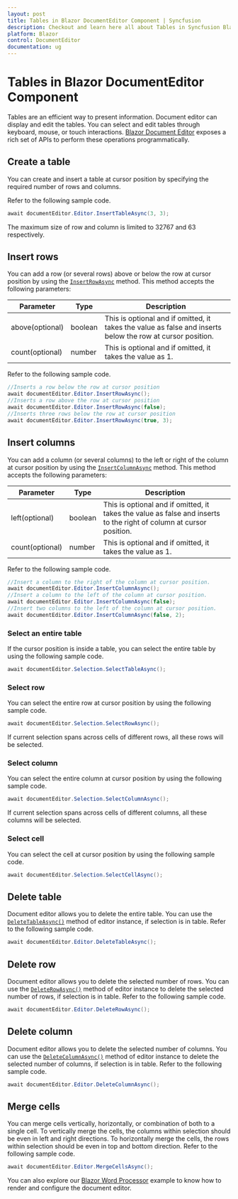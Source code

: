 ```yaml
---
layout: post
title: Tables in Blazor DocumentEditor Component | Syncfusion
description: Checkout and learn here all about Tables in Syncfusion Blazor DocumentEditor component and much more.
platform: Blazor
control: DocumentEditor
documentation: ug
---
```


# Tables in Blazor DocumentEditor Component

Tables are an efficient way to present information. Document editor can display and edit the tables. You can select and edit tables through keyboard, mouse, or touch interactions. [Blazor Document Editor](https://www.syncfusion.com/blazor-components/blazor-word-processor) exposes a rich set of APIs to perform these operations programmatically.

## Create a table

You can create and insert a table at cursor position by specifying the required number of rows and columns.

Refer to the following sample code.

```csharp
await documentEditor.Editor.InsertTableAsync(3, 3);
```

The maximum size of row and column is limited to 32767 and 63 respectively.

## Insert rows

You can add a row (or several rows) above or below the row at cursor position by using the [`InsertRowAsync`](https://help.syncfusion.com/cr/blazor/Syncfusion.Blazor.DocumentEditor.EditorModule.html#Syncfusion_Blazor_DocumentEditor_EditorModule_InsertRowAsync_System_Boolean_System_Nullable_System_Double__) method. This method accepts the following parameters:

Parameter | Type | Description
----------|------|-------------
above(optional) | boolean | This is optional and if omitted, it takes the value as false and inserts below the row at cursor position.
count(optional) | number | This is optional and if omitted, it takes the value as 1.

Refer to the following sample code.

```csharp
//Inserts a row below the row at cursor position
await documentEditor.Editor.InsertRowAsync();
//Inserts a row above the row at cursor position
await documentEditor.Editor.InsertRowAsync(false);
//Inserts three rows below the row at cursor position
await documentEditor.Editor.InsertRowAsync(true, 3);
```

## Insert columns

You can add a column (or several columns) to the left or right of the column at cursor position by using the [`InsertColumnAsync`](https://help.syncfusion.com/cr/blazor/Syncfusion.Blazor.DocumentEditor.EditorModule.html#Syncfusion_Blazor_DocumentEditor_EditorModule_InsertColumnAsync_System_Boolean_System_Nullable_System_Double__) method. This method accepts the following parameters:

Parameter | Type | Description
----------|------|-------------
left(optional) | boolean| This is optional and if omitted, it takes the value as false and inserts to the right of column at cursor position.
count(optional) | number |  This is optional and if omitted, it takes the value as 1.

Refer to the following sample code.

```csharp
//Insert a column to the right of the column at cursor position.
await documentEditor.Editor.InsertColumnAsync();
//Insert a column to the left of the column at cursor position.
await documentEditor.Editor.InsertColumnAsync(false);
//Insert two columns to the left of the column at cursor position.
await documentEditor.Editor.InsertColumnAsync(false, 2);
```

### Select an entire table

If the cursor position is inside a table, you can select the entire table by using the following sample code.

```csharp
await documentEditor.Selection.SelectTableAsync();
```

### Select row

You can select the entire row at cursor position by using the following sample code.

```csharp
await documentEditor.Selection.SelectRowAsync();
```

If current selection spans across cells of different rows, all these rows will be selected.

### Select column

You can select the entire column at cursor position by using the following sample code.

```csharp
await documentEditor.Selection.SelectColumnAsync();
```

If current selection spans across cells of different columns, all these columns will be selected.

### Select cell

You can select the cell at cursor position by using the following sample code.

```csharp
await documentEditor.Selection.SelectCellAsync();
```

## Delete table

Document editor allows you to delete the entire table. You can use the [`DeleteTableAsync()`](https://help.syncfusion.com/cr/blazor/Syncfusion.Blazor.DocumentEditor.EditorModule.html#Syncfusion_Blazor_DocumentEditor_EditorModule_DeleteTableAsync) method of editor instance, if selection is in table. Refer to the following sample code.

```csharp
await documentEditor.Editor.DeleteTableAsync();
```

## Delete row

Document editor allows you to delete the selected number of rows. You can use the [`DeleteRowAsync()`](https://help.syncfusion.com/cr/blazor/Syncfusion.Blazor.DocumentEditor.EditorModule.html#Syncfusion_Blazor_DocumentEditor_EditorModule_DeleteRowAsync) method of editor instance to delete the selected number of rows, if selection is in table. Refer to the following sample code.

```csharp
await documentEditor.Editor.DeleteRowAsync();
```

## Delete column

Document editor allows you to delete the selected number of columns. You can use the [`DeleteColumnAsync()`](https://help.syncfusion.com/cr/blazor/Syncfusion.Blazor.DocumentEditor.EditorModule.html#Syncfusion_Blazor_DocumentEditor_EditorModule_DeleteColumnAsync) method of editor instance to delete the selected number of columns, if selection is in table. Refer to the following sample code.

```csharp
await documentEditor.Editor.DeleteColumnAsync();
```

## Merge cells

You can merge cells vertically, horizontally, or combination of both to a single cell. To vertically merge the cells, the columns within selection should be even in left and right directions. To horizontally merge the cells, the rows within selection should be even in top and bottom direction.
Refer to the following sample code.

```csharp
await documentEditor.Editor.MergeCellsAsync();
```

You can also explore our [Blazor Word Processor](https://blazor.syncfusion.com/demos/document-editor/default-functionalities) example to know how to render and configure the document editor.
